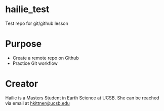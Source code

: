 # hailie_test
Test repo for git/github lesson

# Purpose

- Create a remote repo on Github
- Practice Git workflow

# Creator
Hailie is a Masters Student in Earth Science at UCSB. She can be reached via email at [hkittner@ucsb.edu](mailto:hkittner@ucsb.edu)
